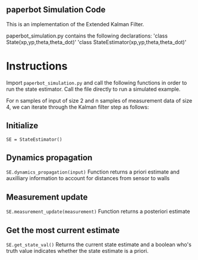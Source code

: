 ## paperbot Simulation Code

This is an implementation of the Extended Kalman Filter.

paperbot_simulation.py contains the following declarations:
    'class State(xp,yp,theta,theta_dot)'
    'class StateEstimator(xp,yp,theta,theta_dot)'

# Instructions
Import `paperbot_simulation.py` and call the following functions in order to run the state estimator. Call the file directly to run a simulated example.

For n samples of input of size 2 and n samples of measurement data of size 4, we can iterate through the Kalman filter step as follows:

## Initialize
`SE = StateEstimator()`

## Dynamics propagation
`SE.dynamics_propagation(input)`
Function returns a priori estimate and auxilliary information to account for distances from sensor to walls

## Measurement update
`SE.measurement_update(measurement)`
Function returns a posteriori estimate

## Get the most current estimate
`SE.get_state_val()`
Returns the current state estimate and a boolean who's truth value indicates whether the state estimate is a priori.
